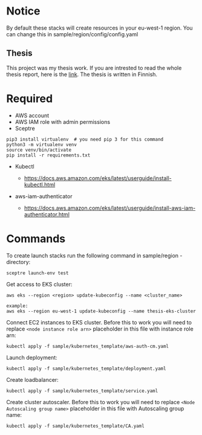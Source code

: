 # Notice 
By default these stacks will create resources in your eu-west-1 region. You can change this in sample/region/config/config.yaml

## Thesis
This project was my thesis work. If you are intrested to read the whole thesis report, here is the [link](http://urn.fi/URN:NBN:fi:amk-2019052913065). The thesis is written in Finnish.

# Required
* AWS account 
* AWS IAM role with admin permissions 
* Sceptre
```
pip3 install virtualenv  # you need pip 3 for this command
python3 -m virtualenv venv
source venv/bin/activate
pip install -r requirements.txt
```

* Kubectl
  - https://docs.aws.amazon.com/eks/latest/userguide/install-kubectl.html

* aws-iam-authenticator
  - https://docs.aws.amazon.com/eks/latest/userguide/install-aws-iam-authenticator.html

# Commands
To create launch stacks run the following command in sample/region -directory:
```
sceptre launch-env test 
```

Get access to EKS cluster:
```
aws eks --region <region> update-kubeconfig --name <cluster_name>

example:
aws eks --region eu-west-1 update-kubeconfig --name thesis-eks-cluster
```

Connect EC2 instances to EKS cluster. Before this to work you will need to replace ``<node instance role arn>`` placeholder in this file with instance role arn:
```
kubectl apply -f sample/kubernetes_template/aws-auth-cm.yaml
```

Launch deployment:
```
kubectl apply -f sample/kubernetes_template/deployment.yaml
```

Create loadbalancer:
```
kubectl apply -f sample/kubernetes_template/service.yaml
```

Create cluster autoscaler. Before this to work you will need to replace ``<Node Autoscaling group name>`` placeholder in this file with Autoscaling group name:
```
kubectl apply -f sample/kubernetes_template/CA.yaml
```
